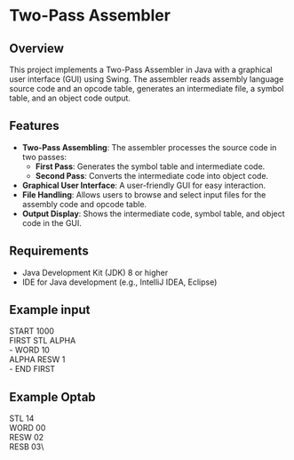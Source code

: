 # Two-Pass Assembler

## Overview

This project implements a Two-Pass Assembler in Java with a graphical user interface (GUI) using Swing. The assembler reads assembly language source code and an opcode table, generates an intermediate file, a symbol table, and an object code output.

## Features

- **Two-Pass Assembling**: The assembler processes the source code in two passes:
  - **First Pass**: Generates the symbol table and intermediate code.
  - **Second Pass**: Converts the intermediate code into object code.
- **Graphical User Interface**: A user-friendly GUI for easy interaction.
- **File Handling**: Allows users to browse and select input files for the assembly code and opcode table.
- **Output Display**: Shows the intermediate code, symbol table, and object code in the GUI.

## Requirements

- Java Development Kit (JDK) 8 or higher
- IDE for Java development (e.g., IntelliJ IDEA, Eclipse)

## Example input

START 1000\
FIRST STL  ALPHA\
\-      WORD  10\
ALPHA RESW  1\
\-      END  FIRST

## Example Optab

STL  14\
WORD 00\
RESW 02\
RESB 03\



